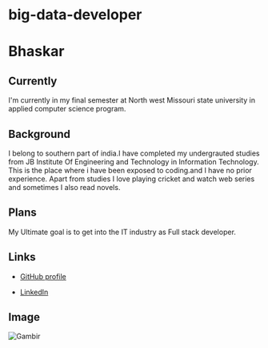 # big-data-developer
# Bhaskar
## Currently
I'm currently in my final semester at North west Missouri state university in applied computer science program. 
## Background
I belong to southern part of india.I have completed my undergrauted studies from JB Institute Of Engineering and Technology in Information Technology. This is the place where i have been exposed to coding.and I have no prior experience. Apart from studies I love playing cricket and watch web series and sometimes I also read novels.
## Plans
 My Ultimate goal is to get into the IT industry as Full stack developer.
 
 ## Links
- [GitHub profile](https://github.com/Bhaskar2909)
 
- [LinkedIn](https://www.linkedin.com/in/bhaskar-reddy-minupuri-49605513a/)


## Image


 ![Gambir](https://encrypted-tbn0.gstatic.com/images?q=tbn:ANd9GcTvu6z4tVIuf0DmNjeI_g8P6Cj5BYZ9RyZfvg&usqp=CAU)
